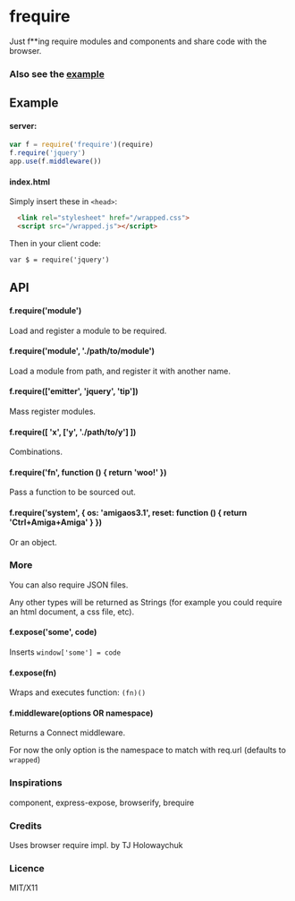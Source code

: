 # frequire

Just f**ing require modules and components and share code with the browser.

### Also see the [example](https://github.com/stagas/frequire/blob/master/example/app.js)

## Example

#### server:

```javascript
var f = require('frequire')(require)
f.require('jquery')
app.use(f.middleware())
```

#### index.html

Simply insert these in `<head>`:
```html
  <link rel="stylesheet" href="/wrapped.css">
  <script src="/wrapped.js"></script>
```

Then in your client code:

```html
var $ = require('jquery')
```

## API

#### f.require('module')

Load and register a module to be required.

#### f.require('module', './path/to/module')

Load a module from path, and register it with another name.

#### f.require(['emitter', 'jquery', 'tip'])

Mass register modules.

#### f.require([ 'x', ['y', './path/to/y'] ])

Combinations.

#### f.require('fn', function () { return 'woo!' })

Pass a function to be sourced out.

#### f.require('system', { os: 'amigaos3.1', reset: function () { return 'Ctrl+Amiga+Amiga' } })

Or an object.

### More

You can also require JSON files.

Any other types will be returned as Strings (for example you could require an html document, a css file, etc).

#### f.expose('some', code)

Inserts `window['some'] = code`

#### f.expose(fn)

Wraps and executes function: `(fn)()`

#### f.middleware(options OR namespace)

Returns a Connect middleware.

For now the only option is the namespace to match with req.url (defaults to `wrapped`)

### Inspirations

component, express-expose, browserify, brequire

### Credits

Uses browser require impl. by TJ Holowaychuk

### Licence

MIT/X11
